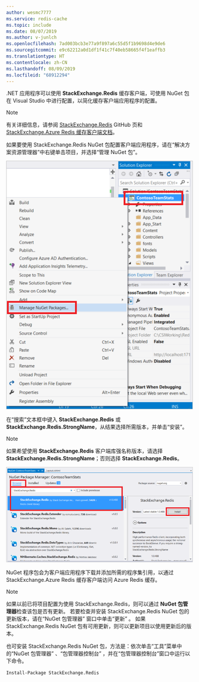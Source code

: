 ```yaml
---
author: wesmc7777
ms.service: redis-cache
ms.topic: include
ms.date: 08/07/2019
ms.author: v-junlch
ms.openlocfilehash: 7ad003bcb3e77a9f897a6c55d5f1b9698d4e9de6
ms.sourcegitcommit: e9c62212a0d1df1f41c7f40eb58665f4f1eaffb3
ms.translationtype: HT
ms.contentlocale: zh-CN
ms.lasthandoff: 08/09/2019
ms.locfileid: "68912294"
---
```

.NET 应用程序可以使用 **StackExchange.Redis** 缓存客户端，可使用 NuGet 包在 Visual Studio 中进行配置，以简化缓存客户端应用程序的配置。 

> [!NOTE]
> 有关详细信息，请参阅 [StackExchange.Redis](https://github.com/StackExchange/StackExchange.Redis) GitHub 页和 [StackExchange.Azure Redis 缓存客户端文档](https://github.com/StackExchange/StackExchange.Redis#documentation)。
>
>

如果要使用 StackExchange.Redis NuGet 包配置客户端应用程序，请在“解决方案资源管理器”中右键单击项目，并选择“管理 NuGet 包”。   

![管理 NuGet 包](./media/redis-cache-configure-stackexchange-redis-nuget/redis-cache-manage-nuget-menu.png)

在“搜索”文本框中键入 **StackExchange.Redis** 或 **StackExchange.Redis.StrongName**，从结果选择所需版本，并单击“安装”。 

> [!NOTE]
> 如果希望使用 **StackExchange.Redis** 客户端库强名称版本，请选择 **StackExchange.Redis.StrongName**；否则选择 **StackExchange.Redis**。
>
>

![StackExchange.Redis NuGet 程序包](./media/redis-cache-configure-stackexchange-redis-nuget/redis-cache-stackexchange-redis.png)

NuGet 程序包会为客户端应用程序下载并添加所需的程序集引用，以通过 StackExchange.Azure Redis 缓存客户端访问 Azure Redis 缓存。

> [!NOTE]
> 如果以前已将项目配置为使用 StackExchange.Redis，则可以通过 **NuGet 包管理器**检查该包是否有更新。 若要检查并安装 StackExchange.Redis NuGet 包的更新版本，请在“NuGet 包管理器”  窗口中单击“更新”  。 如果 StackExchange.Redis NuGet 包有可用更新，则可以更新项目以使用更新后的版本。
>
>

也可安装 StackExchange.Redis NuGet 包，方法是：依次单击“工具”菜单中的“NuGet 包管理器”  、“包管理器控制台”   ，并在“包管理器控制台”窗口中运行以下命令。 

```
Install-Package StackExchange.Redis
```
